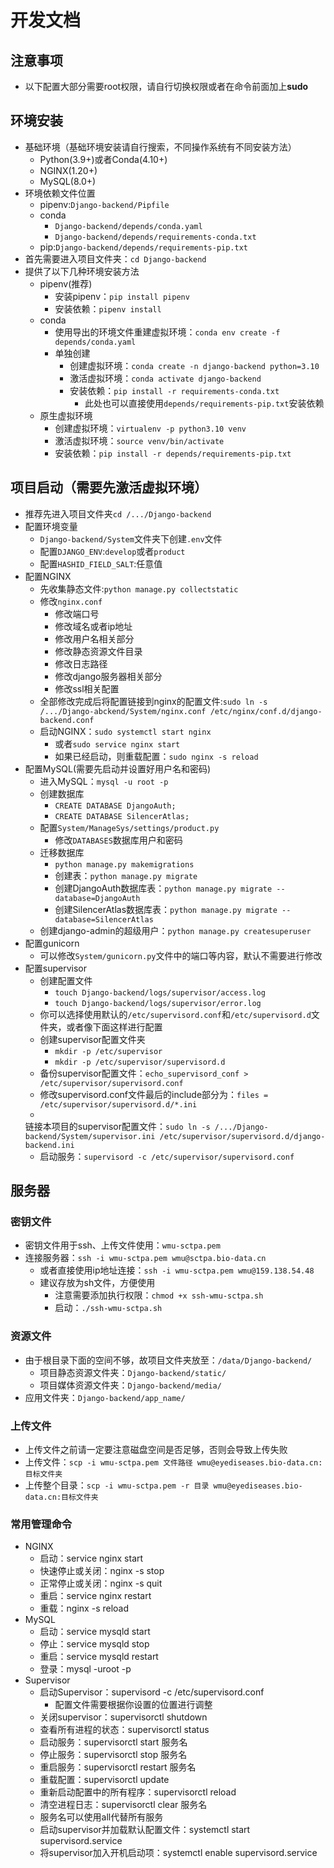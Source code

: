 # 开发文档

## 注意事项

- 以下配置大部分需要root权限，请自行切换权限或者在命令前面加上**sudo**

## 环境安装

- 基础环境（基础环境安装请自行搜索，不同操作系统有不同安装方法）
    - Python(3.9+)或者Conda(4.10+)
    - NGINX(1.20+)
    - MySQL(8.0+)
- 环境依赖文件位置
    - pipenv:`Django-backend/Pipfile`
    - conda
        - `Django-backend/depends/conda.yaml`
        - `Django-backend/depends/requirements-conda.txt`
    - pip:`Django-backend/depends/requirements-pip.txt`
- 首先需要进入项目文件夹：`cd Django-backend`
- 提供了以下几种环境安装方法
    - pipenv(推荐)
        - 安装pipenv：`pip install pipenv`
        - 安装依赖：`pipenv install`
    - conda
        - 使用导出的环境文件重建虚拟环境：`conda env create -f depends/conda.yaml`
        - 单独创建
            - 创建虚拟环境：`conda create -n django-backend python=3.10`
            - 激活虚拟环境：`conda activate django-backend`
            - 安装依赖：`pip install -r requirements-conda.txt`
                - 此处也可以直接使用`depends/requirements-pip.txt`安装依赖
    - 原生虚拟环境
        - 创建虚拟环境：`virtualenv -p python3.10 venv`
        - 激活虚拟环境：`source venv/bin/activate`
        - 安装依赖：`pip install -r depends/requirements-pip.txt`

## 项目启动（需要先激活虚拟环境）

- 推荐先进入项目文件夹`cd /.../Django-backend`
- 配置环境变量
    - `Django-backend/System`文件夹下创建`.env`文件
    - 配置`DJANGO_ENV`:`develop`或者`product`
    - 配置`HASHID_FIELD_SALT`:任意值
- 配置NGINX
    - 先收集静态文件:`python manage.py collectstatic`
    - 修改`nginx.conf`
        - 修改端口号
        - 修改域名或者ip地址
        - 修改用户名相关部分
        - 修改静态资源文件目录
        - 修改日志路径
        - 修改django服务器相关部分
        - 修改ssl相关配置
    - 全部修改完成后将配置链接到nginx的配置文件:`sudo ln -s /.../Django-abckend/System/nginx.conf /etc/nginx/conf.d/django-backend.conf`
    - 启动NGINX：`sudo systemctl start nginx`
        - 或者`sudo service nginx start`
        - 如果已经启动，则重载配置：`sudo nginx -s reload`
- 配置MySQL(需要先启动并设置好用户名和密码)
    - 进入MySQL：`mysql -u root -p`
    - 创建数据库
        - `CREATE DATABASE DjangoAuth;`
        - `CREATE DATABASE SilencerAtlas;`
    - 配置`System/ManageSys/settings/product.py`
        - 修改`DATABASES`数据库用户和密码
    - 迁移数据库
        - `python manage.py makemigrations`
        - 创建表：`python manage.py migrate`
        - 创建DjangoAuth数据库表：`python manage.py migrate --database=DjangoAuth`
        - 创建SilencerAtlas数据库表：`python manage.py migrate --database=SilencerAtlas`
    - 创建django-admin的超级用户：`python manage.py createsuperuser`
- 配置gunicorn
    - 可以修改`System/gunicorn.py`文件中的端口等内容，默认不需要进行修改
- 配置supervisor
    - 创建配置文件
        - `touch Django-backend/logs/supervisor/access.log`
        - `touch Django-backend/logs/supervisor/error.log`
    - 你可以选择使用默认的`/etc/supervisord.conf`和`/etc/supervisord.d`文件夹，或者像下面这样进行配置
    - 创建supervisor配置文件夹
        - `mkdir -p /etc/supervisor`
        - `mkdir -p /etc/supervisor/supervisord.d`
    - 备份supervisor配置文件：`echo_supervisord_conf > /etc/supervisor/supervisord.conf`
    - 修改supervisord.conf文件最后的include部分为：`files = /etc/supervisor/supervisord.d/*.ini`
    -
  链接本项目的supervisor配置文件：`sudo ln -s /.../Django-backend/System/supervisor.ini /etc/supervisor/supervisord.d/django-backend.ini`
    - 启动服务：`supervisord -c /etc/supervisor/supervisord.conf`

## 服务器

### 密钥文件

- 密钥文件用于ssh、上传文件使用：`wmu-sctpa.pem`
- 连接服务器：`ssh -i wmu-sctpa.pem wmu@sctpa.bio-data.cn`
    - 或者直接使用ip地址连接：`ssh -i wmu-sctpa.pem wmu@159.138.54.48`
    - 建议存放为sh文件，方便使用
        - 注意需要添加执行权限：`chmod +x ssh-wmu-sctpa.sh`
        - 启动：`./ssh-wmu-sctpa.sh`

### 资源文件

- 由于根目录下面的空间不够，故项目文件夹放至：`/data/Django-backend/`
    - 项目静态资源文件夹：`Django-backend/static/`
    - 项目媒体资源文件夹：`Django-backend/media/`
- 应用文件夹：`Django-backend/app_name/`

### 上传文件

- 上传文件之前请一定要注意磁盘空间是否足够，否则会导致上传失败
- 上传文件：`scp -i wmu-sctpa.pem 文件路径 wmu@eyediseases.bio-data.cn:目标文件夹`
- 上传整个目录：`scp -i wmu-sctpa.pem -r 目录 wmu@eyediseases.bio-data.cn:目标文件夹`

### 常用管理命令

- NGINX
    - 启动：service nginx start
    - 快速停止或关闭：nginx -s stop
    - 正常停止或关闭：nginx -s quit
    - 重启：service nginx restart
    - 重载：nginx -s reload
- MySQL
    - 启动：service mysqld start
    - 停止：service mysqld stop
    - 重启：service mysqld restart
    - 登录：mysql -uroot -p
- Supervisor
    - 启动Supervisor：supervisord -c /etc/supervisord.conf
        - 配置文件需要根据你设置的位置进行调整
    - 关闭supervisor：supervisorctl shutdown
    - 查看所有进程的状态：supervisorctl status
    - 启动服务：supervisorctl start 服务名
    - 停止服务：supervisorctl stop 服务名
    - 重启服务：supervisorctl restart 服务名
    - 重载配置：supervisorctl update
    - 重新启动配置中的所有程序：supervisorctl reload
    - 清空进程日志：supervisorctl clear 服务名
    - 服务名可以使用all代替所有服务
    - 启动supervisor并加载默认配置文件：systemctl start supervisord.service
    - 将supervisor加入开机启动项：systemctl enable supervisord.service